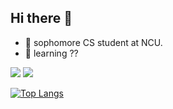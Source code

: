 ## Hi there 👋
* 🔭 sophomore CS student at NCU.
* 🌱 learning ??

![](https://komarev.com/ghpvc/?username=your-github-jinyulink&style=for-the-badge)
![](https://dcbadge.vercel.app/api/shield/540014696745533440)

[![Top Langs](https://github-readme-stats.vercel.app/api/top-langs/?username=jinyulink&layout=compact)](https://github.com/jinyulink/github-readme-stats)
